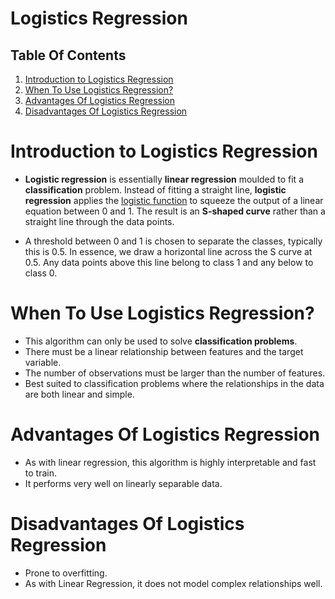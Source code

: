 # Logistics Regression

## Table Of Contents
1. [Introduction to Logistics Regression](#Introduction-to-Logistics-Regression)
2. [When To Use Logistics Regression?](#When-To-Use-Logistics-Regression?)
3. [Advantages Of Logistics Regression](#Advantages-Of-Logistics-Regression)
4. [Disadvantages Of Logistics Regression](#Disadvantages-Of-Logistics-Regression)

# Introduction to Logistics Regression
* __Logistic regression__ is essentially __linear regression__ moulded to fit a __classification__ problem. Instead of fitting a straight line, __logistic regression__ applies the [logistic function](https://en.wikipedia.org/wiki/Logistic_function) to squeeze the output of a linear equation between 0 and 1. The result is an __S-shaped curve__ rather than a straight line through the data points.

* A threshold between 0 and 1 is chosen to separate the classes, typically this is 0.5. In essence, we draw a horizontal line across the S curve at 0.5. Any data points above this line belong to class 1 and any below to class 0.

# When To Use Logistics Regression?
* This algorithm can only be used to solve __classification problems__.
* There must be a linear relationship between features and the target variable.
* The number of observations must be larger than the number of features.
* Best suited to classification problems where the relationships in the data are both linear and simple.

# Advantages Of Logistics Regression
* As with linear regression, this algorithm is highly interpretable and fast to train.
* It performs very well on linearly separable data.

# Disadvantages Of Logistics Regression
* Prone to overfitting.
* As with Linear Regression, it does not model complex relationships well.